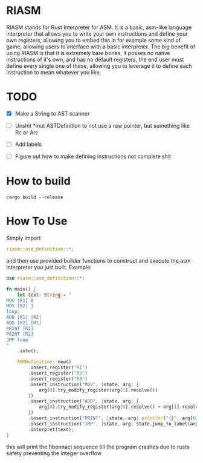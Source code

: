 # RIASM
RIASM stands for Rust Interpreter for ASM. It is a basic, asm-like language interpreter that allows you to write your own instructions and define your own registers, allowing you to embed this in for example some kind of game,
allowing users to interface with a basic interpreter. The big benefit of using RIASM is that it is extremely bare bones, it posses no native instructions of it's own, and has no default registers, the end user must define
every single one of these, allowing you to leverage it to define each instruction to mean whatever you like.

# TODO

- [x] Make a String to AST scanner
- [ ] Unshit *mut ASTDefinition to not use a raw pointer, but something like Rc or Arc
- [ ] Add labels
- [ ] Figure out how to make defining instructions not complete shit


# How to build

``` shell
cargo build --release
```

# How To Use
Simply import 

``` rust
riasm::asm_definition::*;
```



and then use provided builder functions to construct and execute the asm interpreter you just built.
Example:

``` rust
use riasm::asm_definition::*;

fn main() {
    let text: String = "
MOV [R1] 0
MOV [R2] 1
loop:
ADD [R1] [R2]
ADD [R2] [R1]
PRINT [R1]
PRINT [R2]
JMP loop
"
    .into();

    ASMDefinition::new()
        .insert_register("R1")
        .insert_register("R2")
        .insert_register("R3")
        .insert_instruction("MOV", |state, arg| {
            arg[0].try_modify_register(arg[1].resolve())
        })
        .insert_instruction("ADD", |state, arg| {
            arg[0].try_modify_register(arg[0].resolve() + arg[1].resolve())
        })
        .insert_instruction("PRINT", |state, arg| println!("{}", arg[0].resolve()))
        .insert_instruction("JMP", |state, arg| state.jump_to_label(arg[0].resolve()))
        .interpret(text);
}
```
this will print the fibonnaci sequence till the program crashes due to rusts safety preventing the integer overflow

